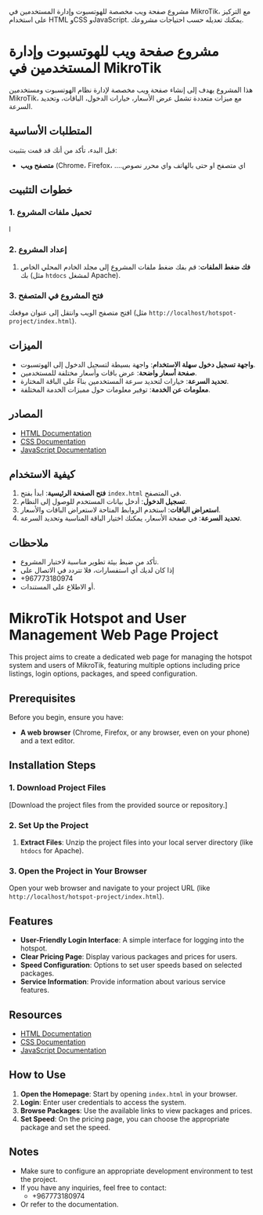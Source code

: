 مشروع صفحة ويب مخصصة للهوتسبوت وإدارة المستخدمين في MikroTik، مع التركيز على استخدام HTML وCSS وJavaScript. يمكنك تعديله حسب احتياجات مشروعك.

# مشروع صفحة ويب للهوتسبوت وإدارة المستخدمين في MikroTik

هذا المشروع يهدف إلى إنشاء صفحة ويب مخصصة لإدارة نظام الهوتسبوت ومستخدمين MikroTik، مع ميزات متعددة تشمل عرض الأسعار، خيارات الدخول، الباقات، وتحديد السرعة.

## المتطلبات الأساسية

قبل البدء، تأكد من أنك قد قمت بتثبيت:

- **متصفح ويب** (Chrome، Firefox، ....اي متصفح او حتى بالهاتف واي محرر نصوص

## خطوات التثبيت

### 1. تحميل ملفات المشروع

l
### 2. إعداد المشروع

1. **فك ضغط الملفات**: قم بفك ضغط ملفات المشروع إلى مجلد الخادم المحلي الخاص بك (مثل `htdocs` لمشغل Apache).

### 3. فتح المشروع في المتصفح

افتح متصفح الويب وانتقل إلى عنوان موقعك (مثل `http://localhost/hotspot-project/index.html`).

## الميزات

- **واجهة تسجيل دخول سهلة الاستخدام**: واجهة بسيطة لتسجيل الدخول إلى الهوتسبوت.
- **صفحة أسعار واضحة**: عرض باقات وأسعار مختلفة للمستخدمين.
- **تحديد السرعة**: خيارات لتحديد سرعة المستخدمين بناءً على الباقة المختارة.
- **معلومات عن الخدمة**: توفير معلومات حول مميزات الخدمة المختلفة.

## المصادر

- [HTML Documentation](https://developer.mozilla.org/en-US/docs/Web/HTML)
- [CSS Documentation](https://developer.mozilla.org/en-US/docs/Web/CSS)
- [JavaScript Documentation](https://developer.mozilla.org/en-US/docs/Web/JavaScript)

## كيفية الاستخدام

1. **فتح الصفحة الرئيسية**: ابدأ بفتح `index.html` في المتصفح.
2. **تسجيل الدخول**: أدخل بيانات المستخدم للوصول إلى النظام.
3. **استعراض الباقات**: استخدم الروابط المتاحة لاستعراض الباقات والأسعار.
4. **تحديد السرعة**: في صفحة الأسعار، يمكنك اختيار الباقة المناسبة وتحديد السرعة.

## ملاحظات

- تأكد من ضبط بيئة تطوير مناسبة لاختبار المشروع.
- إذا كان لديك أي استفسارات، فلا تتردد في الاتصال على
- +967773180974
- أو الاطلاع على المستندات.

# MikroTik Hotspot and User Management Web Page Project

This project aims to create a dedicated web page for managing the hotspot system and users of MikroTik, featuring multiple options including price listings, login options, packages, and speed configuration.

## Prerequisites

Before you begin, ensure you have:

- **A web browser** (Chrome, Firefox, or any browser, even on your phone) and a text editor.

## Installation Steps

### 1. Download Project Files

[Download the project files from the provided source or repository.]

### 2. Set Up the Project

1. **Extract Files**: Unzip the project files into your local server directory (like `htdocs` for Apache).

### 3. Open the Project in Your Browser

Open your web browser and navigate to your project URL (like `http://localhost/hotspot-project/index.html`).

## Features

- **User-Friendly Login Interface**: A simple interface for logging into the hotspot.
- **Clear Pricing Page**: Display various packages and prices for users.
- **Speed Configuration**: Options to set user speeds based on selected packages.
- **Service Information**: Provide information about various service features.

## Resources

- [HTML Documentation](https://developer.mozilla.org/en-US/docs/Web/HTML)
- [CSS Documentation](https://developer.mozilla.org/en-US/docs/Web/CSS)
- [JavaScript Documentation](https://developer.mozilla.org/en-US/docs/Web/JavaScript)

## How to Use

1. **Open the Homepage**: Start by opening `index.html` in your browser.
2. **Login**: Enter user credentials to access the system.
3. **Browse Packages**: Use the available links to view packages and prices.
4. **Set Speed**: On the pricing page, you can choose the appropriate package and set the speed.

## Notes

- Make sure to configure an appropriate development environment to test the project.
- If you have any inquiries, feel free to contact:
  - +967773180974
- Or refer to the documentation.
